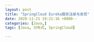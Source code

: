```yaml
---
layout: post
title: "SpringCloud Eureka服务注册与发现"
date: 2020-11-21 19:21:16 +0800--
categories: [Java,]
tags: [Java, 分布式, SpringCloud]  

---
```


